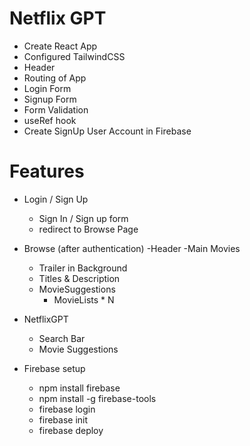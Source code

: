 # Netflix GPT

- Create React App
- Configured TailwindCSS
- Header
- Routing of App
- Login Form
- Signup Form
- Form Validation
- useRef hook
- Create SignUp User Account in Firebase

# Features

- Login / Sign Up
  - Sign In / Sign up form
  - redirect to Browse Page
- Browse (after authentication)
  -Header
  -Main Movies

  - Trailer in Background
  - Titles & Description
  - MovieSuggestions
    - MovieLists \* N

- NetflixGPT

  - Search Bar
  - Movie Suggestions

- Firebase setup
  - npm install firebase
  - npm install -g firebase-tools
  - firebase login
  - firebase init
  - firebase deploy
